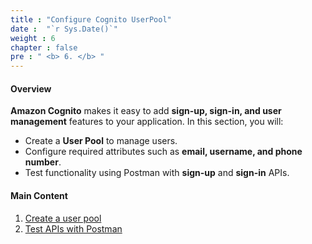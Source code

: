 ```yaml
---
title : "Configure Cognito UserPool"
date :  "`r Sys.Date()`" 
weight : 6
chapter : false
pre : " <b> 6. </b> "
---
```


#### Overview

**Amazon Cognito** makes it easy to add **sign-up, sign-in, and user management** features to your application. In this section, you will:

- Create a **User Pool** to manage users.
- Configure required attributes such as **email, username, and phone number**.
- Test functionality using Postman with **sign-up** and **sign-in** APIs.

#### Main Content

1. [Create a user pool](6.1-create-user-pool-and-setting/)
2. [Test APIs with Postman](6.2-test-apis-with-postman/)
